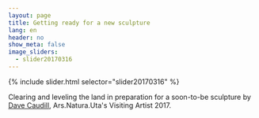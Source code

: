 ```yaml
---
layout: page
title: Getting ready for a new sculpture
lang: en
header: no
show_meta: false
image_sliders:
  - slider20170316
---
```


{% include slider.html selector="slider20170316" %}

Clearing and leveling the land in preparation for a soon-to-be sculpture by <a href="http://caudillart.com/" target="_blank">Dave Caudill</a>, Ars.Natura.Uta's Visiting Artist 2017.